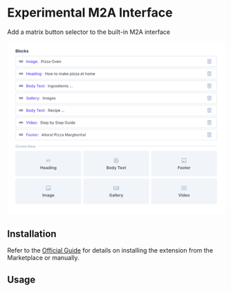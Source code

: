 # Experimental M2A Interface

Add a matrix button selector to the built-in M2A interface

<!-- Add a screenshot of the extension and include an alt text description -->

![](https://raw.githubusercontent.com/directus-labs/extensions/main/packages/experimental-m2a-interface/docs/preview.png)

## Installation

Refer to the [Official Guide](https://docs.directus.io/extensions/installing-extensions.html) for details on installing the extension from the Marketplace or manually.

<!-- Provide any additional context for installing and initialising the extension (env, etc.) -->

## Usage

<!-- Describe in basic terms how to use the extension -->